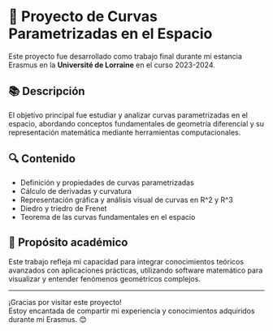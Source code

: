 # 🌟 Proyecto de Curvas Parametrizadas en el Espacio

Este proyecto fue desarrollado como trabajo final durante mi estancia Erasmus en la **Université de Lorraine** en el curso 2023-2024.

## 📚 Descripción

El objetivo principal fue estudiar y analizar curvas parametrizadas en el espacio, abordando conceptos fundamentales de geometría diferencial y su representación matemática mediante herramientas computacionales.

## 🔍 Contenido

- Definición y propiedades de curvas parametrizadas  
- Cálculo de derivadas y curvatura  
- Representación gráfica y análisis visual de curvas en R^2 y R^3 
- Diedro y triedro de Frenet
- Teorema de las curvas fundamentales en el espacio

## 🎯 Propósito académico

Este trabajo refleja mi capacidad para integrar conocimientos teóricos avanzados con aplicaciones prácticas, utilizando software matemático para visualizar y entender fenómenos geométricos complejos.

---

¡Gracias por visitar este proyecto!  
Estoy encantada de compartir mi experiencia y conocimientos adquiridos durante mi Erasmus. 😊
